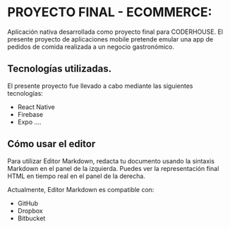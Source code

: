 # PROYECTO FINAL - ECOMMERCE:
Aplicación nativa desarrollada como proyecto final para CODERHOUSE. El presente proyecto de aplicaciones mobile pretende emular una app de pedidos de comida realizada a un negocio gastronómico. 

## Tecnologías utilizadas.
El presente proyecto fue llevado a cabo mediante las siguientes tecnologías: 
* React Native
* Firebase
* Expo ....



## Cómo usar el editor

Para utilizar Editor Markdown, redacta tu documento usando la sintaxis Markdown en el panel de la izquierda. Puedes ver la representación final HTML en tiempo real en el panel de la derecha.

Actualmente, Editor Markdown es compatible con:

* GitHub
* Dropbox
* Bitbucket